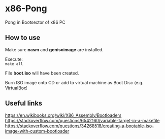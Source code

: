 # x86-Pong

Pong in Bootsector of x86 PC

## How to use

Make sure **nasm** and **genisoimage** are installed.  

Execute:  
``make all``  

File **boot.iso** will have been created.

Burn ISO image onto CD or add to virtual machine as
Boot Disc (e.g. VirtualBox)

## Useful links

https://en.wikibooks.org/wiki/X86_Assembly/Bootloaders  
https://stackoverflow.com/questions/6542160/variable-target-in-a-makefile  
https://stackoverflow.com/questions/34268518/creating-a-bootable-iso-image-with-custom-bootloader  
